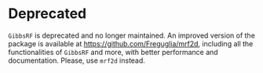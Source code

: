 # Deprecated

`GibbsRF` is deprecated and no longer maintained. An improved version of the package is available at 
https://github.com/Freguglia/mrf2d, including all the functionalities of `GibbsRF` and more, with better performance 
and documentation. Please, use `mrf2d` instead.
